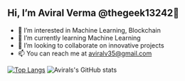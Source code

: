## Hi, I’m Aviral Verma @thegeek13242👋 
- 👀 I’m interested in Machine Learning, Blockchain
- 🌱 I’m currently learning Machine Learning
- 👯 I’m looking to collaborate on innovative projects
- 📫 You can reach me at aviralv35@gmail.com

[![Top Langs](https://github-readme-stats.vercel.app/api/top-langs/?username=thegeek13242&exclude_repo=github-readme-stats&theme=dracula&layout=compact,anuraghazra.github.io)](https://github.com/anuraghazra/github-readme-stats)
![Avirals's GitHub stats](https://github-readme-stats.vercel.app/api?username=thegeek13242&count_private=true&theme=dracula) 
